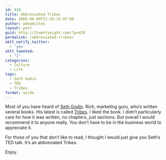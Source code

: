 ```yaml
---
id: 428
title: Abbreviated Tribes
date: 2009-06-09T21:39:32-07:00
author: wbhamilton
layout: post
guid: http://1twentyeight.com/?p=428
permalink: /abbreviated-tribes/
aktt_notify_twitter:
  - 'yes'
aktt_tweeted:
  - "1"
categories:
  - Culture
  - Life
tags:
  - Seth Godin
  - TED
  - Tribes
format: aside
---
```

Most of you have heard of [Seth Godin](http://sethgodin.typepad.com/). Rich, marketing guru, who&#8217;s written several books. His latest is called [Tribes](http://www.amazon.com/Tribes-We-Need-You-Lead/dp/1591842336/ref=sr_1_1?ie=UTF8&s=books&qid=1244579582&sr=8-1). I liked the book. I didn&#8217;t particularly care for how it was written, no chapters, just sections. But overall I would recommend it to anyone really. You don&#8217;t have to be in the business world to appreciate it.

For those of you that don&#8217;t like to read, I thought I would just give you Seth&#8217;s TED talk. It&#8217;s an abbreviated Tribes.

Enjoy.
